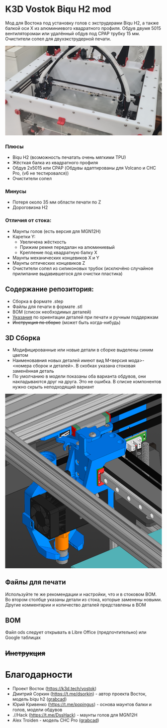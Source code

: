 # K3D Vostok Biqu H2 mod

Мод для Востока под установку голов с экструдерами Biqu H2, а также балкой оси X из алюминиевого квадратного профиля. Обдув двумя 5015 вентиляторомаи или удалённый обдув под CPAP трубку 15 мм. Очистители сопел для двухэкструдерной печати.

![Фото](img/Photo.jpg)

### Плюсы
* Biqu H2 (возможность печатать очень мягкими TPU)
* Жёсткая балка из квадратного профиля
* Обдув 2х5015 или CPAP (Обдувы адаптированы для Volcano и CHC Pro, (v6 не тестировался))
* Очистители сопел

### Минусы
* Потеря около 35 мм области печати по Z
* Дороговизна H2

### Отличия от стока:
* Маунты голов (есть версия для MGN12H)
* Каретки Y:
  * Увеличена жёсткость
  * Прижим ремня передалан на алюминиевый
  * Крепление под квадратную балку X
* Маунты механических концевиков X и Y
* Маунты оптических концевиков Z
* Очистители сопел из силиконовых трубок (исключёно случайное прилипание выдавившегося для очистки пластика)

## Содержание репозитория:
* Сборка в формате .step
* Файлы для печати в формате .stl
* BOM (список необходимых деталей)
* [Указания](instructions/Printing%20recommendations.pdf) по ориентации деталей при печати и ручным поддержкам
* ~~Инструкция по сборке~~ (может быть когда-нибудь)

## 3D Сборка
* Модифицированные или новые детали в сборке выделены синим цветом
* Наименовавния новых деталей имеют вид M<версия мода>-<номера сборок и деталей>. В скобках указана стоковая заменённая деталь
* По умолчанию в модели показаны оба варианта обдувов, они накладываются друг на друга. Это не ошибка. В списке компонентов нужно скрыть неподходящий вариант

![Изображение сборки](img/Assembly.png)

## Файлы для печати
Используйте те же рекомендации и настройки, что и в стоковом BOM. Во втором столбце указаны детали из стока, которые заменены новыми. Другие комментарии и количество деталей представлены в BOM

## BOM
Файл ods следует открывать в Libre Office (предпочтительно) или Google таблицах

## ~~Инструкция~~


# Благодарности
* Проект Восток (https://k3d.tech/vostok)
* Дмитрий Соркин (https://t.me/dsorkin) - автор проекта Восток, модель biqu h2 ([grabcad](https://grabcad.com/library/biqu-h2-dimensional-model-1))
* Юрий Кривенко (https://t.me/popingus) - основа маунтов балки и голов, модели обдувов
* .//Hack (https://t.me/DssHack) - маунты голов для MGN12H
* Alex Troiden - модель CHC Pro ([grabcad](https://grabcad.com/library/chc-pro-trianglelab-1))




